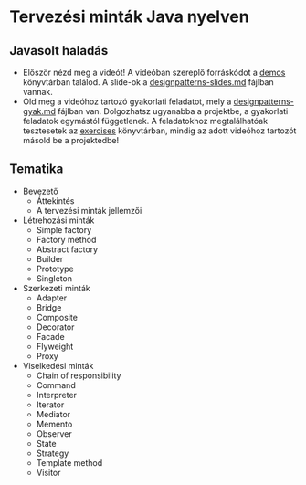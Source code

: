# Tervezési minták Java nyelven

## Javasolt haladás

* Először nézd meg a videót! A videóban szereplő forráskódot a [demos](demos) könyvtárban találod. A slide-ok
  a [designpatterns-slides.md](designpatterns-slides.md) fájlban vannak.
* Old meg a videóhoz tartozó gyakorlati feladatot, mely a [designpatterns-gyak.md](designpatterns-gyak.md) fájlban van. 
  Dolgozhatsz ugyanabba a projektbe, a gyakorlati feladatok egymástól függetlenek. A feladatokhoz megtalálhatóak
  tesztesetek az [exercises](exercises) könyvtárban, mindig az adott videóhoz tartozót másold be a projektedbe!

## Tematika

* Bevezető
    * Áttekintés
    * A tervezési minták jellemzői
* Létrehozási minták
    * Simple factory
    * Factory method
    * Abstract factory
    * Builder
    * Prototype
    * Singleton
* Szerkezeti minták
    * Adapter
    * Bridge
    * Composite
    * Decorator
    * Facade
    * Flyweight
    * Proxy
* Viselkedési minták
    * Chain of responsibility
    * Command
    * Interpreter
    * Iterator
    * Mediator
    * Memento
    * Observer
    * State
    * Strategy
    * Template method
    * Visitor